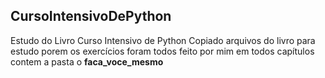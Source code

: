 ## CursoIntensivoDePython

Estudo do Livro Curso Intensivo de Python
Copiado arquivos do livro para estudo porem os exercícios foram todos feito por mim em todos capítulos contem a pasta o **faca_voce_mesmo**
